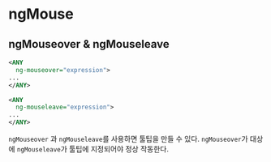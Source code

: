 # ngMouse

## ngMouseover & ngMouseleave

```xml
<ANY
  ng-mouseover="expression">
...
</ANY>

<ANY
  ng-mouseleave="expression">
...
</ANY>
```

`ngMouseover` 과 `ngMouseleave`를 사용하면 툴팁을 만들 수 있다. `ngMouseover`가 대상에 `ngMouseleave`가 툴팁에 지정되어야 정상 작동한다.